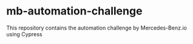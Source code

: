 # mb-automation-challenge
This repository contains the automation challenge by Mercedes-Benz.io using Cypress
